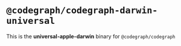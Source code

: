 # `@codegraph/codegraph-darwin-universal`

This is the **universal-apple-darwin** binary for `@codegraph/codegraph`
